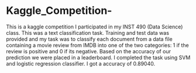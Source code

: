 # Kaggle_Competition-

This is a kaggle competition I participated in my INST 490 (Data Science) class. This was a text classification task. Training and test data was provided and my task was to classify each document from a data file containing a movie review from IMDB into one of the two categories: 1 if the review is positive and 0 if its negative.
Based on the accuracy of our prediction we were placed in a leaderboard. I completed the task using SVM and logistic regression classifier. I got a accuracy of 0.89040. 
